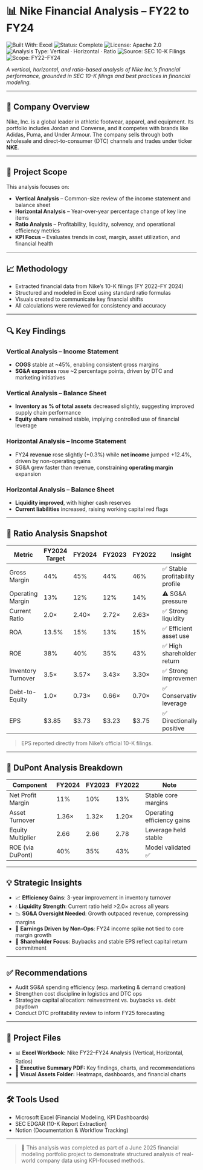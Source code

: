 # 📊 Nike Financial Analysis – FY22 to FY24

![Built With: Excel](https://img.shields.io/badge/Built%20With-Excel-blue)
![Status: Complete](https://img.shields.io/badge/Status-Complete-brightgreen)
![License: Apache 2.0](https://img.shields.io/badge/License-Apache%202.0-blue)
![Analysis Type: Vertical · Horizontal · Ratio](https://img.shields.io/badge/Analysis-Vertical%20·%20Horizontal%20·%20Ratio-purple)
![Source: SEC 10-K Filings](https://img.shields.io/badge/Source-SEC%2010--K%20Filings-lightgrey)
![Scope: FY22–FY24](https://img.shields.io/badge/Scope-FY22–FY24-informational)

_A vertical, horizontal, and ratio-based analysis of Nike Inc.’s financial performance, grounded in SEC 10-K filings and best practices in financial modeling._

---

## 🏢 Company Overview

Nike, Inc. is a global leader in athletic footwear, apparel, and equipment. Its portfolio includes Jordan and Converse, and it competes with brands like Adidas, Puma, and Under Armour. The company sells through both wholesale and direct-to-consumer (DTC) channels and trades under ticker **NKE**.

---

## 🎯 Project Scope

This analysis focuses on:

- **Vertical Analysis** – Common-size review of the income statement and balance sheet  
- **Horizontal Analysis** – Year-over-year percentage change of key line items  
- **Ratio Analysis** – Profitability, liquidity, solvency, and operational efficiency metrics  
- **KPI Focus** – Evaluates trends in cost, margin, asset utilization, and financial health

---

## 📈 Methodology

- Extracted financial data from Nike’s 10-K filings (FY 2022–FY 2024)
- Structured and modeled in Excel using standard ratio formulas
- Visuals created to communicate key financial shifts
- All calculations were reviewed for consistency and accuracy

---

## 🔍 Key Findings

### Vertical Analysis – Income Statement
- **COGS** stable at ~45%, enabling consistent gross margins
- **SG&A expenses** rose ~2 percentage points, driven by DTC and marketing initiatives

### Vertical Analysis – Balance Sheet
- **Inventory as % of total assets** decreased slightly, suggesting improved supply chain performance
- **Equity share** remained stable, implying controlled use of financial leverage

### Horizontal Analysis – Income Statement
- FY24 **revenue** rose slightly (+0.3%) while **net income** jumped +12.4%, driven by non-operating gains
- SG&A grew faster than revenue, constraining **operating margin** expansion

### Horizontal Analysis – Balance Sheet
- **Liquidity improved**, with higher cash reserves
- **Current liabilities** increased, raising working capital red flags

---

## 📌 Ratio Analysis Snapshot

| Metric | FY2024 Target | FY2024 | FY2023 | FY2022 | Insight |
|-------|----------------|--------|--------|--------|---------|
| Gross Margin | 44% | 45% | 44% | 46% | ✅ Stable profitability profile |
| Operating Margin | 13% | 12% | 12% | 14% | ⚠ SG&A pressure |
| Current Ratio | 2.0× | 2.40× | 2.72× | 2.63× | ✅ Strong liquidity |
| ROA | 13.5% | 15% | 13% | 15% | ✅ Efficient asset use |
| ROE | 38% | 40% | 35% | 43% | ✅ High shareholder return |
| Inventory Turnover | 3.5× | 3.57× | 3.43× | 3.30× | ✅ Strong improvement |
| Debt-to-Equity | 1.0× | 0.73× | 0.66× | 0.70× | ✅ Conservative leverage |
| EPS | $3.85 | $3.73 | $3.23 | $3.75 | ✅ Directionally positive |

> EPS reported directly from Nike’s official 10-K filings.

---

## 🔷 DuPont Analysis Breakdown

| Component | FY2024 | FY2023 | FY2022 | Note |
|----------|--------|--------|--------|------|
| Net Profit Margin | 11% | 10% | 13% | Stable core margins |
| Asset Turnover | 1.36× | 1.32× | 1.20× | Operating efficiency gains |
| Equity Multiplier | 2.66 | 2.66 | 2.78 | Leverage held stable |
| ROE (via DuPont) | 40% | 35% | 43% | Model validated ✅ |

---

## 💡 Strategic Insights

- 📈 **Efficiency Gains**: 3-year improvement in inventory turnover
- 💧 **Liquidity Strength**: Current ratio held >2.0× across all years
- 📉 **SG&A Oversight Needed**: Growth outpaced revenue, compressing margins
- 🚀 **Earnings Driven by Non-Ops**: FY24 income spike not tied to core margin growth
- 💸 **Shareholder Focus**: Buybacks and stable EPS reflect capital return commitment

---

## ✅ Recommendations

- Audit SG&A spending efficiency (esp. marketing & demand creation)
- Strengthen cost discipline in logistics and DTC ops
- Strategize capital allocation: reinvestment vs. buybacks vs. debt paydown
- Conduct DTC profitability review to inform FY25 forecasting

---

## 📁 Project Files

- 📊 **Excel Workbook:** Nike FY22–FY24 Analysis (Vertical, Horizontal, Ratios)
- 📄 **Executive Summary PDF:** Key findings, charts, and recommendations
- 📂 **Visual Assets Folder:** Heatmaps, dashboards, and financial charts

---

## 🛠 Tools Used

- Microsoft Excel (Financial Modeling, KPI Dashboards)
- SEC EDGAR (10-K Report Extraction)
- Notion (Documentation & Workflow Tracking)

---

> 📌 This analysis was completed as part of a June 2025 financial modeling portfolio project to demonstrate structured analysis of real-world company data using KPI-focused methods.
